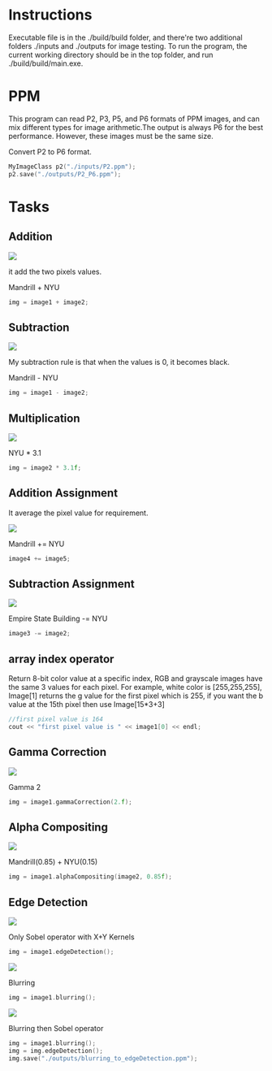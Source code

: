# Instructions
Executable file is in the ./build/build folder, and there're two additional folders ./inputs and ./outputs for image testing. To run the program, the current working directory should be in the top folder, and run ./build/build/main.exe.

# PPM
This program can read P2, P3, P5, and P6 formats of PPM images, and can mix different types for image arithmetic.The output is always P6 for the best performance. However, these images must be the same size.  

Convert P2 to P6 format.
```cpp
MyImageClass p2("./inputs/P2.ppm");
p2.save("./outputs/P2_P6.ppm");
```

# Tasks

## Addition
![](figure/addition.jpg)

it add the two pixels values.

Mandrill + NYU
```cpp
img = image1 + image2;
```

## Subtraction
![](figure/subtraction.jpg)

My subtraction rule is that when the values is 0, it becomes black.

Mandrill - NYU
```cpp
img = image1 - image2;
```

## Multiplication
![](figure/multiplication.jpg)

NYU * 3.1
```cpp
img = image2 * 3.1f;
```
## Addition Assignment
It average the pixel value for requirement.

![](figure/additionassignment.jpg)

Mandrill += NYU
```cpp
image4 += image5;
```

## Subtraction Assignment
![](figure/subtractionassignment.jpg)

Empire State Building -= NYU
```cpp
image3 -= image2;
```
## array index operator
Return 8-bit color value at a specific index, RGB and grayscale images have the same 3 values for each pixel. For example, white color is [255,255,255], Image[1] returns the g value for the first pixel which is 255, if you want the b value at the 15th pixel then use Image[15*3+3]


```cpp
//first pixel value is 164
cout << "first pixel value is " << image1[0] << endl;
```

## Gamma Correction
![](figure/gammaCorrection.jpg)

Gamma 2
```cpp
img = image1.gammaCorrection(2.f);
```

## Alpha Compositing
![](figure/alphaCompositing.jpg)

Mandrill(0.85) + NYU(0.15)
```cpp
img = image1.alphaCompositing(image2, 0.85f);
```

## Edge Detection
![](figure/edgeDetection.jpg)

Only Sobel operator with  X+Y Kernels
```cpp
img = image1.edgeDetection();
```

![](figure/blurring.jpg)

Blurring
```cpp
img = image1.blurring();
```

![](figure/blurring_to_edgeDetection.jpg)

Blurring then Sobel operator
```cpp
img = image1.blurring();
img = img.edgeDetection();
img.save("./outputs/blurring_to_edgeDetection.ppm");
```

